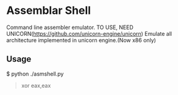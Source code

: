 # Assemblar Shell
Command line assembler emulator. TO USE, NEED UNICORN(https://github.com/unicorn-engine/unicorn)
Emulate all architecture implemented in unicorn engine.(Now x86 only)
## Usage
$ python ./asmshell.py
> xor eax,eax
